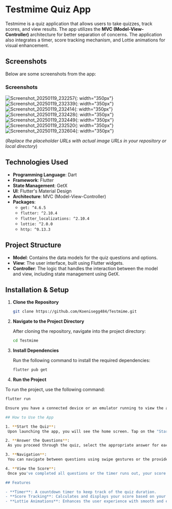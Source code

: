 # Testmime Quiz App

Testmime is a quiz application that allows users to take quizzes, track scores, and view results. The app utilizes the **MVC (Model-View-Controller)** architecture for better separation of concerns. The application also integrates a timer, score tracking mechanism, and Lottie animations for visual enhancement.

## Screenshots

Below are some screenshots from the app:
### Screenshots

![Screenshot_20250119_232257](./Screenshot1.png){: width="350px"}
![Screenshot_20250119_232339](./Screenshot2.png){: width="350px"}
![Screenshot_20250119_232414](./Screenshot3.png){: width="350px"}
![Screenshot_20250119_232428](./Screenshot4.png){: width="350px"}
![Screenshot_20250119_232449](./Screenshot5.png){: width="350px"}
![Screenshot_20250119_232520](./Screenshot6.png){: width="350px"}
![Screenshot_20250119_232604](./Screenshot7.png){: width="350px"}


(*Replace the placeholder URLs with actual image URLs in your repository or local directory*)

## Technologies Used

- **Programming Language**: Dart
- **Framework**: Flutter
- **State Management**: GetX
- **UI**: Flutter's Material Design
- **Architecture**: MVC (Model-View-Controller)
- **Packages**:
    - `get: ^4.6.5`
    - `flutter: ^2.10.4`
    - `flutter_localizations: ^2.10.4`
    - `lottie: ^2.0.0`
    - `http: ^0.13.3`

## Project Structure

- **Model**: Contains the data models for the quiz questions and options.
- **View**: The user interface, built using Flutter widgets.
- **Controller**: The logic that handles the interaction between the model and view, including state management using GetX.

## Installation & Setup

1. **Clone the Repository**

   ```bash
   git clone https://github.com/Koenisegg484/Testmime.git

2. **Navigate to the Project Directory**

   After cloning the repository, navigate into the project directory:

   ```bash
   cd Testmime

3. **Install Dependencies**

   Run the following command to install the required dependencies:

   ```bash
   flutter pub get

4. **Run the Project**

  To run the project, use the following command:
  
  ```bash
  flutter run

Ensure you have a connected device or an emulator running to view the app.

## How to Use the App

1. **Start the Quiz**:  
   Upon launching the app, you will see the home screen. Tap on the "Start Quiz" button to begin the quiz.

2. **Answer the Questions**:  
   As you proceed through the quiz, select the appropriate answer for each question. The timer will start, counting down as you progress.

3. **Navigation**:  
   You can navigate between questions using swipe gestures or the provided buttons.

4. **View the Score**:  
   Once you've completed all questions or the timer runs out, your score will be displayed.

## Features

- **Timer**: A countdown timer to keep track of the quiz duration.
- **Score Tracking**: Calculates and displays your score based on your answers.
- **Lottie Animations**: Enhances the user experience with smooth and engaging animations.

